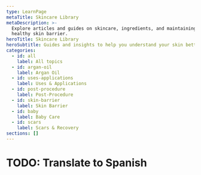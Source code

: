 ```yaml
---
type: LearnPage
metaTitle: Skincare Library
metaDescription: >-
  Explore articles and guides on skincare, ingredients, and maintaining a
  healthy skin barrier.
heroTitle: Skincare Library
heroSubtitle: Guides and insights to help you understand your skin better.
categories:
  - id: all
    label: All topics
  - id: argan-oil
    label: Argan Oil
  - id: uses-applications
    label: Uses & Applications
  - id: post-procedure
    label: Post-Procedure
  - id: skin-barrier
    label: Skin Barrier
  - id: baby
    label: Baby Care
  - id: scars
    label: Scars & Recovery
sections: []
---
```


# TODO: Translate to Spanish
